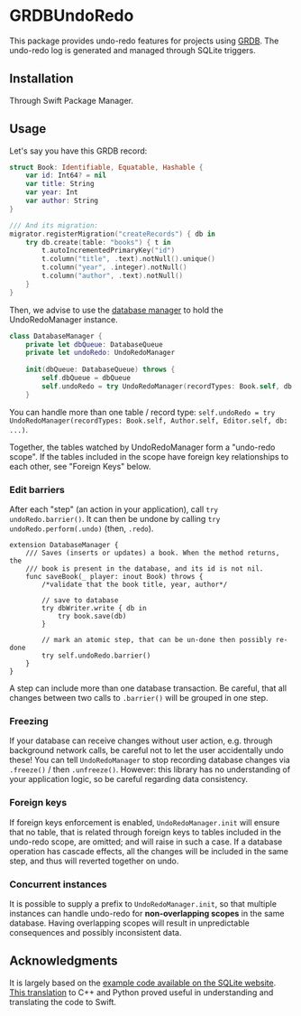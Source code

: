 # GRDBUndoRedo

This package provides undo-redo features for projects using [GRDB](https://github.com/groue/GRDB.swift). The undo-redo log is generated and managed through SQLite triggers. 

## Installation
Through Swift Package Manager.

## Usage
Let's say you have this GRDB record:
```swift
struct Book: Identifiable, Equatable, Hashable {
    var id: Int64? = nil
    var title: String
    var year: Int
    var author: String
}

/// And its migration:
migrator.registerMigration("createRecords") { db in
    try db.create(table: "books") { t in
        t.autoIncrementedPrimaryKey("id")
        t.column("title", .text).notNull().unique()
        t.column("year", .integer).notNull()
        t.column("author", .text).notNull()
    }
}
```

Then, we advise to use the [database manager](https://github.com/groue/GRDB.swift/blob/master/Documentation/GoodPracticesForDesigningRecordTypes.md#how-to-design-database-managers) to hold the UndoRedoManager instance.
```swift
class DatabaseManager {
    private let dbQueue: DatabaseQueue
    private let undoRedo: UndoRedoManager
    
    init(dbQueue: DatabaseQueue) throws {
        self.dbQueue = dbQueue
        self.undoRedo = try UndoRedoManager(recordTypes: Book.self, db: /*your GRDB database queue or pool*/)
    }
```

You can handle more than one table / record type: `self.undoRedo = try UndoRedoManager(recordTypes: Book.self, Author.self, Editor.self, db: ...)`. 

Together, the tables watched by UndoRedoManager form a "undo-redo scope". If the tables included in the scope have foreign key relationships to each other, see "Foreign Keys" below. 

### Edit barriers
After each "step" (an action in your application), call `try undoRedo.barrier()`. It can then be undone by calling `try undoRedo.perform(.undo)` (then, `.redo`). 
```
extension DatabaseManager {
    /// Saves (inserts or updates) a book. When the method returns, the
    /// book is present in the database, and its id is not nil.
    func saveBook(_ player: inout Book) throws {
        /*validate that the book title, year, author*/
        
        // save to database
        try dbWriter.write { db in
            try book.save(db)
        }
        
        // mark an atomic step, that can be un-done then possibly re-done
        try self.undoRedo.barrier()
    }
}
```

A step can include more than one database transaction. Be careful, that all changes between two calls to `.barrier()` will be grouped in one step.

### Freezing
If your database can receive changes without user action, e.g. through background network calls, be careful not to let the user accidentally undo these! You can tell `UndoRedoManager` to stop recording database changes via `.freeze()` / then `.unfreeze()`. However: this library has no understanding of your application logic, so be careful regarding data consistency.

### Foreign keys
If foreign keys enforcement is enabled, `UndoRedoManager.init` will ensure that no table, that is related through foreign keys to tables included in the undo-redo scope, are omitted; and will raise in such a case. If a database operation has cascade effects, all the changes will be included in the same step, and thus will reverted together on undo. 

### Concurrent instances
It is possible to supply a prefix to `UndoRedoManager.init`, so that multiple instances can handle undo-redo for **non-overlapping scopes** in the same database. Having overlapping scopes will result in unpredictable consequences and possibly inconsistent data. 

## Acknowledgments
It is largely based on the [example code available on the SQLite website](https://www.sqlite.org/undoredo.html.).
[This translation](https://github.com/McMartin/sqlite-undoredo) to C++ and Python proved useful in understanding and translating the code to Swift. 
